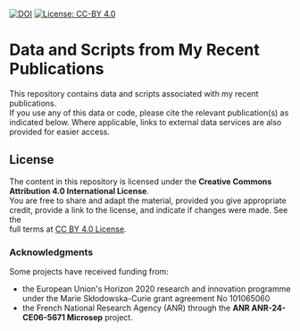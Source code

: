 [![DOI](https://zenodo.org/badge/DOI/10.5281/zenodo.13341067.svg)](https://doi.org/10.5281/zenodo.13341067)
[![License: CC-BY 4.0](https://img.shields.io/badge/License-CC%20BY%204.0-blue.svg)](https://creativecommons.org/licenses/by/4.0/)

# Data and Scripts from My Recent Publications

This repository contains data and scripts associated with my recent publications.  
If you use any of this data or code, please cite the relevant publication(s) as  
indicated below. Where applicable, links to external data services are also  
provided for easier access.

## License

The content in this repository is licensed under the **Creative Commons  
Attribution 4.0 International License**.  
You are free to share and adapt the material, provided you give appropriate  
credit, provide a link to the license, and indicate if changes were made. See the  
full terms at [CC BY 4.0 License](https://creativecommons.org/licenses/by/4.0/).

### Acknowledgments ###

Some projects have received funding from: 

- the European Union's Horizon 2020 research and innovation programme
under the Marie Skłodowska-Curie grant agreement No 101065060
- the French National Research Agency (ANR) through the **ANR ANR-24-CE06-5671  Microsep** project. 
